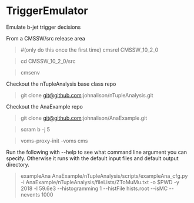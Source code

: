 # TriggerEmulator

Emulate b-jet trigger decisions 

From a CMSSW/src release area

>#(only do this once the first time) cmsrel CMSSW_10_2_0

>cd CMSSW_10_2_0/src

>cmsenv

Checkout the nTupleAnalysis base class repo

>git clone git@github.com:johnalison/nTupleAnalysis.git

Checkout the AnaExample repo

>git clone git@github.com:johnalison/AnaExample.git

>scram b -j 5

>voms-proxy-init -voms cms

Run the following with --help to see what command line argument you can specify. Otherwise it runs with the default input files and default output directory. 

>exampleAna AnaExample/nTupleAnalysis/scripts/exampleAna_cfg.py  -i AnaExample/nTupleAnalysis/fileLists/ZToMuMu.txt -o $PWD -y 2018 -l 59.6e3 --histogramming 1 --histFile hists.root --isMC --nevents 1000

